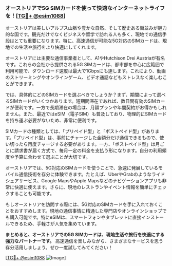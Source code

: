 ### オーストリアで5G SIMカードを使って快適なインターネットライフを！[[TG💪+ @esim1088](https://t.me/s/esim1088)]

オーストリアは美しいアルプス山脈や豊かな自然、そして歴史ある街並みが魅力的な国です。観光だけでなくビジネスや留学で訪れる人も多く、現地での通信手段はとても重要になります。特に、高速通信が可能な5G対応のSIMカードは、現地での生活や旅行をより快適にしてくれます。

オーストリアには主要な通信事業者として、A1やHutchison Drei Austriaが有名です。これらの会社から提供される5G SIMカードは、都市部を中心に広範囲で利用可能で、ダウンロード速度は最大で1Gbpsにも達します。これにより、動画のストリーミングやオンラインゲーム、ビデオ通話などもストレスなく楽しむことができます。

では、具体的にどのSIMカードを選ぶべきでしょうか？まず、期間によって選べるSIMカードがいくつかあります。短期間滞在であれば、数日間有効のSIMカードが便利です。一方で長期滞在の場合は、月額プランや年間契約がお得かもしれません。また、最近ではeSIM（電子SIM）も普及しており、物理的にSIMカードを持ち運ぶ必要がないため、非常に便利です。

SIMカードの種類としては、「プリペイド型」と「ポストペイド型」があります。「プリペイド型」は、事前にチャージした金額分だけ通信できるもので、使い切ったら再度チャージする必要があります。一方、「ポストペイド型」は月ごとに請求書が届く方式で、毎月一定の料金を支払う形になります。自分の利用頻度や予算に合わせて選ぶことが大切です。

オーストリアでは、5G対応のSIMカードを使うことで、急速に発展しているモバイル通信技術を存分に体験できます。たとえば、UberやGrabのようなライドシェアサービス、Google MapsやApple Mapsなどのナビゲーションアプリも非常に快適に使えます。さらに、現地のレストランやイベント情報を簡単にチェックすることも可能です。

もしオーストリアを訪問する際には、5G対応のSIMカードを手に入れておくことをおすすめします。現地の通信事情に精通した専門店やオンラインショップでも購入可能です。特にeSIMは、スマートフォンやタブレットに直接インストールできるため、手軽さが人気を集めています。

**まとめると、オーストリアでの5G SIMカードは、現地生活や旅行を快適にする強力なパートナーです。** 高速通信を楽しみながら、さまざまなサービスを思う存分活用しましょう。ぜひ一度試してみてください！

[[TG💪+ @esim1088](https://t.me/s/esim1088) ![Image](https://i.postimg.cc/Y0z9fWf4/image.png)]